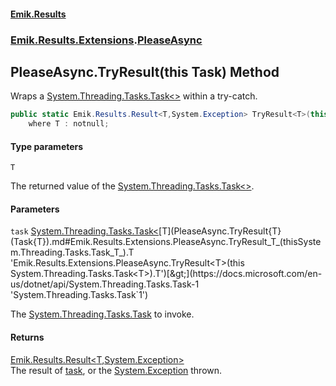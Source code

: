 #### [Emik.Results](index.md 'index')
### [Emik.Results.Extensions](Emik.Results.Extensions.md 'Emik.Results.Extensions').[PleaseAsync](PleaseAsync.md 'Emik.Results.Extensions.PleaseAsync')

## PleaseAsync.TryResult<T>(this Task<T>) Method

Wraps a [System.Threading.Tasks.Task&lt;&gt;](https://docs.microsoft.com/en-us/dotnet/api/System.Threading.Tasks.Task-1 'System.Threading.Tasks.Task`1') within a try-catch.

```csharp
public static Emik.Results.Result<T,System.Exception> TryResult<T>(this System.Threading.Tasks.Task<T> task)
    where T : notnull;
```
#### Type parameters

<a name='Emik.Results.Extensions.PleaseAsync.TryResult_T_(thisSystem.Threading.Tasks.Task_T_).T'></a>

`T`

The returned value of the [System.Threading.Tasks.Task&lt;&gt;](https://docs.microsoft.com/en-us/dotnet/api/System.Threading.Tasks.Task-1 'System.Threading.Tasks.Task`1').
#### Parameters

<a name='Emik.Results.Extensions.PleaseAsync.TryResult_T_(thisSystem.Threading.Tasks.Task_T_).task'></a>

`task` [System.Threading.Tasks.Task&lt;](https://docs.microsoft.com/en-us/dotnet/api/System.Threading.Tasks.Task-1 'System.Threading.Tasks.Task`1')[T](PleaseAsync.TryResult{T}(Task{T}).md#Emik.Results.Extensions.PleaseAsync.TryResult_T_(thisSystem.Threading.Tasks.Task_T_).T 'Emik.Results.Extensions.PleaseAsync.TryResult<T>(this System.Threading.Tasks.Task<T>).T')[&gt;](https://docs.microsoft.com/en-us/dotnet/api/System.Threading.Tasks.Task-1 'System.Threading.Tasks.Task`1')

The [System.Threading.Tasks.Task](https://docs.microsoft.com/en-us/dotnet/api/System.Threading.Tasks.Task 'System.Threading.Tasks.Task') to invoke.

#### Returns
[Emik.Results.Result&lt;](Result{TOk,TErr}.md 'Emik.Results.Result<TOk,TErr>')[T](PleaseAsync.TryResult{T}(Task{T}).md#Emik.Results.Extensions.PleaseAsync.TryResult_T_(thisSystem.Threading.Tasks.Task_T_).T 'Emik.Results.Extensions.PleaseAsync.TryResult<T>(this System.Threading.Tasks.Task<T>).T')[,](Result{TOk,TErr}.md 'Emik.Results.Result<TOk,TErr>')[System.Exception](https://docs.microsoft.com/en-us/dotnet/api/System.Exception 'System.Exception')[&gt;](Result{TOk,TErr}.md 'Emik.Results.Result<TOk,TErr>')  
The result of [task](PleaseAsync.TryResult{T}(Task{T}).md#Emik.Results.Extensions.PleaseAsync.TryResult_T_(thisSystem.Threading.Tasks.Task_T_).task 'Emik.Results.Extensions.PleaseAsync.TryResult<T>(this System.Threading.Tasks.Task<T>).task'), or the [System.Exception](https://docs.microsoft.com/en-us/dotnet/api/System.Exception 'System.Exception') thrown.